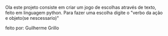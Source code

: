 Ola este projeto consiste em criar um jogo
de escolhas através de texto, feito em  linguagem python.
Para fazer uma escolha digite o "verbo da ação  e objeto(se nescessario)"

feito por: Guilherme Grillo
